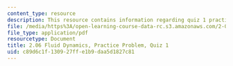 ```yaml
---
content_type: resource
description: This resource contains information regarding quiz 1 practice problem.
file: /media/https%3A/open-learning-course-data-rc.s3.amazonaws.com/2-06-fluid-dynamics-spring-2013/c89d6c1f130927ffe1b9daa5d1827c81_MIT2_06S13_pracprbquiz1.pdf
file_type: application/pdf
resourcetype: Document
title: 2.06 Fluid Dynamics, Practice Problem, Quiz 1
uid: c89d6c1f-1309-27ff-e1b9-daa5d1827c81
---
```

